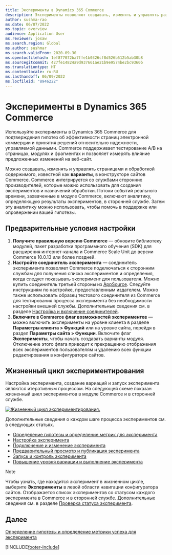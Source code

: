 ```yaml
---
title: Эксперименты в Dynamics 365 Commerce
description: Эксперименты позволяют создавать, изменять и управлять разметкой страниц и обработкой контента в конструкторе сайтов. Поддержка сквозного эксперимента включена для страниц и сущностей электронной коммерции на странице.
author: sushma-rao
ms.date: 06/07/2022
ms.topic: overview
audience: Application User
ms.reviewer: josaw
ms.search.region: Global
ms.author: sushmar
ms.search.validFrom: 2020-09-30
ms.openlocfilehash: 1ef877072ba7ffe1b0326cf8d526b512b5ab30b8
ms.sourcegitcommit: 427fe14824a9d937661ae21b9e9574be2bc9360b
ms.translationtype: HT
ms.contentlocale: ru-RU
ms.lasthandoff: 06/09/2022
ms.locfileid: "8946222"
---
```

# <a name="experimentation-in-dynamics-365-commerce"></a>Эксперименты в Dynamics 365 Commerce
Используйте эксперименты в Dynamics 365 Commerce для подтверждения гипотез об эффективности страниц электронной коммерции и принятия решений относительно надежности, управляемой данными. Commerce поддерживает тестирование A/B на страницах, модулях и фрагментах и позволяет измерять влияние предложенных изменений на веб-сайт.

Можно создавать, изменять и управлять страницами и обработкой содержимого, известной как **варианты**, в конструкторе сайтов Commerce. Commerce интегрируется со службами сторонних производителей, которые можно использовать для создания экспериментов и назначений обработки. Потоки событий реального времени, захваченные в модуле Commerce, включают аналитику, определяющую результаты экспериментов, в сторонней службе. Затем эту аналитику можно использовать, чтобы помочь в поддержке или опровержении вашей гипотезы.

## <a name="set-up-prerequisites"></a>Предварительные условия настройки

1. **Получите правильную версию Commerce** — обновите библиотеку модулей, пакет разработки программного обучения (SDK) для расширения интернет-канала и Commerce Scale Unit до версии Commerce 10.0.13 или более поздней.
1. **Настройте соединитель эксперимента** — соединитель эксперимента позволяет Commerce подключаться к сторонним службам для получения списка экспериментов и определения, когда следует показывать эксперимент для пользователя. Можно купить соединитель третьей стороны из [AppSource](https://appsource.microsoft.com). Следуйте инструкциям по настройке, предоставленным издателем. Можно также использовать образец тестового соединителя из Commerce для тестирования процесса эксперимента без необходимости настройки внешней службы. Дополнительные сведения см. в разделе [Настройка и включение соединителей](e-commerce-extensibility/connectors.md). 
1. **Включите в Commerce флаг возможностей экспериментов** — можно включить эксперименты на уровне клиента в разделе **Параметры клиента \> Функций** или на уровне сайта, перейдя в раздел **Параметры сайта \> Функции**. Включите флаг **Эксперименты**, чтобы начать создавать варианты модуля. Отключение этого флага приводит к прекращению отображения всех экспериментов пользователям и удалению всех функции редактирования в конфигураторе сайтов.
    
## <a name="experimentation-lifecycle"></a>Жизненный цикл экспериментирования

Настройка эксперимента, создание вариаций и запуск эксперимента являются итеративным процессом. На следующей схеме показан жизненный цикл экспериментов в модуле Commerce и в сторонней службе. 

[ ![Жизненный цикл экспериментирования.](./media/experimentation_lifecycle.svg) ](./media/experimentation_lifecycle.svg#lightbox)

Дополнительные сведения о каждом шаге процесса экспериментов см. в следующих статьях.
- [Определение гипотезы и определение метрик для эксперимента](experimentation-identify.md)
- [Настройка эксперимента](experimentation-setup.md)
- [Подключение и изменение эксперимента](experimentation-connect-edit.md)
- [Предварительный просмотр и публикация эксперимента](experimentation-preview-publish.md)
- [Запуск и контроль эксперимента](experimentation-run-monitor.md)
- [Повышение уровня вариации и выполнение эксперимента](experimentation-review-complete.md)

> [!NOTE]
> Чтобы узнать, где находится эксперимент в жизненном цикле, выберите **Эксперименты** в левой области навигации конфигуратора сайтов. Отображается список экспериментов со статусом каждого эксперимента в Commerce и в сторонней службе. Дополнительные сведения см. в разделе [Проверка статуса эксперимента](experimentation-status.md).

## <a name="next-step"></a>Далее
[Определение гипотезы и определение метрики успеха для эксперимента](experimentation-identify.md) 


[!INCLUDE[footer-include](../includes/footer-banner.md)]
